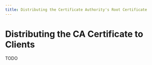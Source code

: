 ```yaml
---
title: Distributing the Certificate Authority's Root Certificate
---
```


# Distributing the CA Certificate to Clients
TODO
